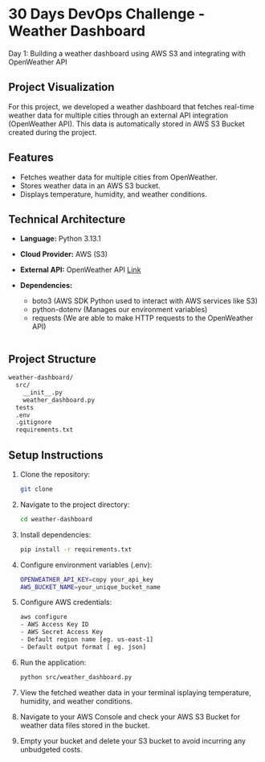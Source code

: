 # 30 Days DevOps Challenge - Weather Dashboard

Day 1: Building a weather dashboard using AWS S3 and integrating with OpenWeather API

## Project Visualization
For this project, we developed a weather dashboard that fetches real-time weather data for multiple cities through an external API integration (OpenWeather API). This data is automatically stored in AWS S3 Bucket created during the project.

## Features
- Fetches weather data for multiple cities from OpenWeather.
- Stores weather data in an AWS S3 bucket.
- Displays temperature, humidity, and weather conditions.

## Technical Architecture
- **Language:** Python 3.13.1
- **Cloud Provider:** AWS (S3) 
- **External API:** OpenWeather API [Link](https://openweathermap.org/api)
- **Dependencies:** 
  - boto3 (AWS SDK Python used to interact with AWS services like S3)
  - python-dotenv (Manages our environment variables)
  - requests (We are able to make HTTP requests to the OpenWeather API)

  ```markdown
## Project Structure
```markdown
weather-dashboard/
  src/
    __init__.py
    weather_dashboard.py
  tests
  .env
  .gitignore
  requirements.txt
```

## Setup Instructions
1. Clone the repository:
   ```bash
   git clone 

2. Navigate to the project directory:
   ```bash
   cd weather-dashboard

3. Install dependencies:
    ```bash
    pip install -r requirements.txt

4. Configure environment variables (.env):
    ```bash
    OPENWEATHER_API_KEY=copy your_api_key
    AWS_BUCKET_NAME=your_unique_bucket_name

5. Configure AWS credentials:
    ```bash
    aws configure
    - AWS Access Key ID
    - AWS Secret Access Key
    - Default region name [eg. us-east-1]
    - Default output format [ eg. json]

6. Run the application:
    ```bash
    python src/weather_dashboard.py

7. View the fetched weather data in your terminal isplaying temperature, humidity, and weather conditions.

8. Navigate to your AWS Console and check your AWS S3 Bucket for weather data files stored in the bucket.

9. Empty your bucket and delete your S3 bucket to avoid incurring any unbudgeted costs.
